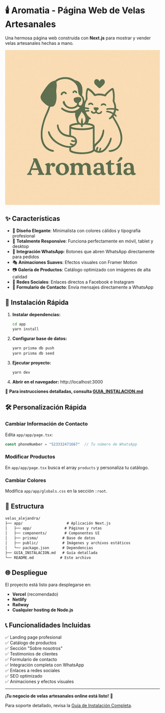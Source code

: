 
# 🕯️ Aromatia - Página Web de Velas Artesanales

Una hermosa página web construida con **Next.js** para mostrar y vender velas artesanales hechas a mano.

![Aromatia](./app/public/aromatia-logo.jpg)

## ✨ Características

- 🎨 **Diseño Elegante**: Minimalista con colores cálidos y tipografía profesional
- 📱 **Totalmente Responsive**: Funciona perfectamente en móvil, tablet y desktop  
- 💬 **Integración WhatsApp**: Botones que abren WhatsApp directamente para pedidos
- 🎭 **Animaciones Suaves**: Efectos visuales con Framer Motion
- 📷 **Galería de Productos**: Catálogo optimizado con imágenes de alta calidad
- 🔗 **Redes Sociales**: Enlaces directos a Facebook e Instagram
- 📧 **Formulario de Contacto**: Envía mensajes directamente a WhatsApp

## 🚀 Instalación Rápida

1. **Instalar dependencias:**
   ```bash
   cd app
   yarn install
   ```

2. **Configurar base de datos:**
   ```bash
   yarn prisma db push
   yarn prisma db seed
   ```

3. **Ejecutar proyecto:**
   ```bash
   yarn dev
   ```

4. **Abrir en el navegador:** http://localhost:3000

📖 **Para instrucciones detalladas, consulta [GUIA_INSTALACION.md](./GUIA_INSTALACION.md)**

## 🛠️ Personalización Rápida

### Cambiar Información de Contacto
Edita `app/app/page.tsx`:
```javascript
const phoneNumber = "523332471667"  // Tu número de WhatsApp
```

### Modificar Productos
En `app/app/page.tsx` busca el array `products` y personaliza tu catálogo.

### Cambiar Colores
Modifica `app/app/globals.css` en la sección `:root`.

## 📁 Estructura

```
velas_alejandra/
├── app/                    # Aplicación Next.js
│   ├── app/               # Páginas y rutas
│   ├── components/        # Componentes UI
│   ├── prisma/           # Base de datos
│   ├── public/           # Imágenes y archivos estáticos
│   └── package.json      # Dependencias
├── GUIA_INSTALACION.md   # Guía detallada
└── README.md            # Este archivo
```

## 🌐 Despliegue

El proyecto está listo para desplegarse en:
- **Vercel** (recomendado)
- **Netlify**  
- **Railway**
- **Cualquier hosting de Node.js**

## 📞 Funcionalidades Incluidas

✅ Landing page profesional  
✅ Catálogo de productos  
✅ Sección "Sobre nosotros"  
✅ Testimonios de clientes  
✅ Formulario de contacto  
✅ Integración completa con WhatsApp  
✅ Enlaces a redes sociales  
✅ SEO optimizado  
✅ Animaciones y efectos visuales  

---

**¡Tu negocio de velas artesanales online está listo!** 🎉

Para soporte detallado, revisa la [Guía de Instalación Completa](./GUIA_INSTALACION.md).
